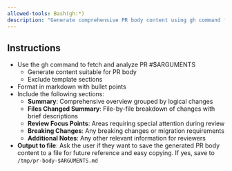```yaml
---
allowed-tools: Bash(gh:*)
description: "Generate comprehensive PR body content using gh command for specified PR number"
---
```


## Instructions

- Use the gh command to fetch and analyze PR #$ARGUMENTS
  - Generate content suitable for PR body
  - Exclude template sections
- Format in markdown with bullet points
- Include the following sections:
  - **Summary**: Comprehensive overview grouped by logical changes
  - **Files Changed Summary**: File-by-file breakdown of changes with brief descriptions
  - **Review Focus Points**: Areas requiring special attention during review
  - **Breaking Changes**: Any breaking changes or migration requirements
  - **Additional Notes**: Any other relevant information for reviewers
- **Output to file**: Ask the user if they want to save the generated PR body content to a file for future reference and easy copying. If yes, save to `/tmp/pr-body-$ARGUMENTS.md`
